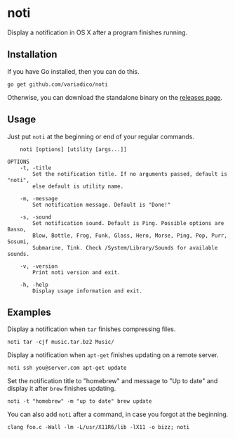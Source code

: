 # noti
Display a notification in OS X after a program finishes running.

## Installation
If you have Go installed, then you can do this.
````
go get github.com/variadico/noti
````

Otherwise, you can download the standalone binary on the
[releases page](https://github.com/variadico/noti/releases/tag/v1.0.0).

## Usage
Just put `noti` at the beginning or end of your regular commands.
````
    noti [options] [utility [args...]]

OPTIONS
    -t, -title
        Set the notification title. If no arguments passed, default is "noti",
        else default is utility name.

    -m, -message
        Set notification message. Default is "Done!"

    -s, -sound
        Set notification sound. Default is Ping. Possible options are Basso,
        Blow, Bottle, Frog, Funk, Glass, Hero, Morse, Ping, Pop, Purr, Sosumi,
        Submarine, Tink. Check /System/Library/Sounds for available sounds.

    -v, -version
        Print noti version and exit.

    -h, -help
        Display usage information and exit.
````

## Examples
Display a notification when `tar` finishes compressing files.
````
noti tar -cjf music.tar.bz2 Music/
````

Display a notification when `apt-get` finishes updating on a remote server.
````
noti ssh you@server.com apt-get update
````

Set the notification title to "homebrew" and message to "Up to date" and
display it after `brew` finishes updating.
````
noti -t "homebrew" -m "up to date" brew update
````

You can also add `noti` after a command, in case you forgot at the beginning.
````
clang foo.c -Wall -lm -L/usr/X11R6/lib -lX11 -o bizz; noti
````

